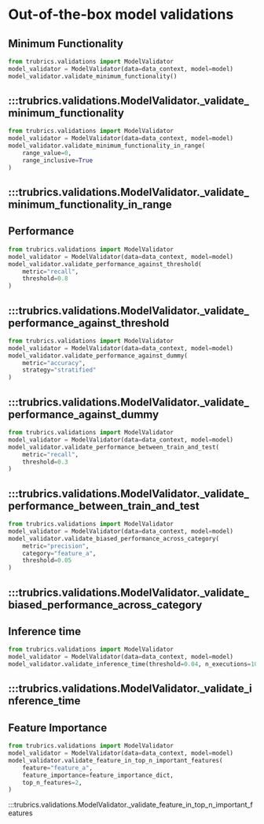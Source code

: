 # Out-of-the-box model validations

## Minimum Functionality
```py
from trubrics.validations import ModelValidator
model_validator = ModelValidator(data=data_context, model=model)
model_validator.validate_minimum_functionality()
```
:::trubrics.validations.ModelValidator._validate_minimum_functionality
----
```py
from trubrics.validations import ModelValidator
model_validator = ModelValidator(data=data_context, model=model)
model_validator.validate_minimum_functionality_in_range(
    range_value=0,
    range_inclusive=True
)
```
:::trubrics.validations.ModelValidator._validate_minimum_functionality_in_range
----

## Performance
```py
from trubrics.validations import ModelValidator
model_validator = ModelValidator(data=data_context, model=model)
model_validator.validate_performance_against_threshold(
    metric="recall",
    threshold=0.8
)
```
:::trubrics.validations.ModelValidator._validate_performance_against_threshold
----
```py
from trubrics.validations import ModelValidator
model_validator = ModelValidator(data=data_context, model=model)
model_validator.validate_performance_against_dummy(
    metric="accuracy",
    strategy="stratified"
)
```
:::trubrics.validations.ModelValidator._validate_performance_against_dummy
----
```py
from trubrics.validations import ModelValidator
model_validator = ModelValidator(data=data_context, model=model)
model_validator.validate_performance_between_train_and_test(
    metric="recall",
    threshold=0.3
)
```
:::trubrics.validations.ModelValidator._validate_performance_between_train_and_test
----
```py
from trubrics.validations import ModelValidator
model_validator = ModelValidator(data=data_context, model=model)
model_validator.validate_biased_performance_across_category(
    metric="precision",
    category="feature_a",
    threshold=0.05
)
```
:::trubrics.validations.ModelValidator._validate_biased_performance_across_category
----

## Inference time
```py
from trubrics.validations import ModelValidator
model_validator = ModelValidator(data=data_context, model=model)
model_validator.validate_inference_time(threshold=0.04, n_executions=100)
```
:::trubrics.validations.ModelValidator._validate_inference_time
----

## Feature Importance
```py
from trubrics.validations import ModelValidator
model_validator = ModelValidator(data=data_context, model=model)
model_validator.validate_feature_in_top_n_important_features(
    feature="feature_a",
    feature_importance=feature_importance_dict,
    top_n_features=2,
)
```
:::trubrics.validations.ModelValidator._validate_feature_in_top_n_important_features
